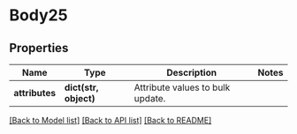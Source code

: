 # Body25

## Properties
Name | Type | Description | Notes
------------ | ------------- | ------------- | -------------
**attributes** | **dict(str, object)** | Attribute values to bulk update. | 

[[Back to Model list]](../README.md#documentation-for-models) [[Back to API list]](../README.md#documentation-for-api-endpoints) [[Back to README]](../README.md)

